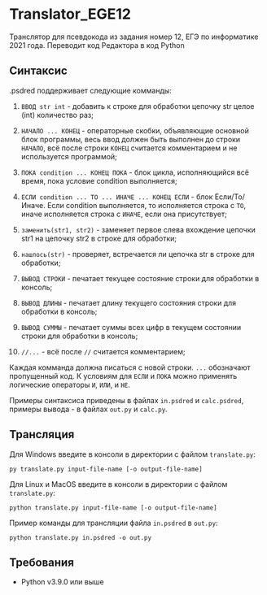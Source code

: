 # Translator_EGE12

Транслятор для псевдокода из задания номер 12, ЕГЭ по информатике 2021 года. Переводит код Редактора в код Python

## Синтаксис

.psdred поддерживает следующие комманды:

1. `ВВОД str int` - добавить к строке для обработки цепочку str целое (int) количество раз;

2. `НАЧАЛО ... КОНЕЦ` - операторные скобки, объявляющие основной блок программы, весь ввод должен быть выполнен до строки `НАЧАЛО`, всё после строки `КОНЕЦ` считается комментарием и не используется программой;

3. `ПОКА condition ... КОНЕЦ ПОКА` - блок цикла, исполняющийся всё время, пока условие condition выполняется;

4. `ЕСЛИ condition ... ТО ... ИНАЧЕ ... КОНЕЦ ЕСЛИ` - блок Если/То/Иначе. Если condition выполняется, то исполняется строка с `ТО`, иначе исполняется строка с `ИНАЧЕ`, если она присутствует;

5. `заменить(str1, str2)` - заменяет первое слева вхождение цепочки str1 на цепочку str2 в строке для обработки;

6. `нашлось(str)` - проверяет, встречается ли цепочка str в строке для обработки;

7. `ВЫВОД СТРОКИ` - печатает текущее состояние строки для обработки в консоль;

8. `ВЫВОД ДЛИНЫ` - печатает длину текущего состояния строки для обработки в консоль;

9. `ВЫВОД СУММЫ` - печатает суммы всех цифр в текущем состоянии строки для обработки в консоль;

10. `//...` - всё после `//` считается комментарием;

Каждая комманда должна писаться с новой строки. `...` обозначают пропущенный код. К условиям для `ЕСЛИ` и `ПОКА` можно применять логические операторы `И`, `ИЛИ`, и `НЕ`.

Примеры синтаксиса приведены в файлах `in.psdred` и `calc.psdred`, примеры вывода - в файлах `out.py` и `calc.py`.

## Трансляция

Для Windows введите в консоли в директории с файлом `translate.py`:

`py translate.py input-file-name [-o output-file-name]`

Для Linux и MacOS введите в консоли в директории с файлом `translate.py`:

`python translate.py input-file-name [-o output-file-name]`

Пример команды для трансляции файла `in.psdred` в `out.py`:

`python translate.py in.psdred -o out.py`

## Требования

- Python v3.9.0 или выше
